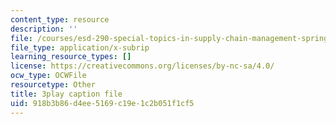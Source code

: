 ```yaml
---
content_type: resource
description: ''
file: /courses/esd-290-special-topics-in-supply-chain-management-spring-2005/918b3b86d4ee5169c19e1c2b051f1cf5_wvLUlPCbc5s.srt
file_type: application/x-subrip
learning_resource_types: []
license: https://creativecommons.org/licenses/by-nc-sa/4.0/
ocw_type: OCWFile
resourcetype: Other
title: 3play caption file
uid: 918b3b86-d4ee-5169-c19e-1c2b051f1cf5
---
```

